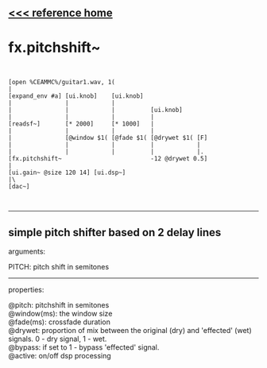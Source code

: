[<<< reference home](ceammc_lib.md)
---

# fx.pitchshift~

```


[open %CEAMMC%/guitar1.wav, 1(
|
[expand_env #a] [ui.knob]    [ui.knob]
|               |            |
|               |            |          [ui.knob]
|               |            |          |
[readsf~]       [* 2000]     [* 1000]   |
|               |            |          |
|               [@window $1( [@fade $1( [@drywet $1( [F]
|               |            |          |            |
|               |            |          |            |.
[fx.pitchshift~                         -12 @drywet 0.5]
|
[ui.gain~ @size 120 14] [ui.dsp~]
|\
[dac~]

            
```
---
simple pitch shifter based on 2 delay lines
---
arguments:

PITCH: pitch shift in
            semitones<br>

---
properties:

@pitch: 
            pitchshift in semitones<br>
@window(ms): the window size<br>
@fade(ms): crossfade duration<br>
@drywet: proportion
            of mix between the original (dry) and &#39;effected&#39; (wet) signals. 0 - dry signal, 1 -
            wet.<br>
@bypass: if set to 1 - bypass
            &#39;effected&#39; signal.<br>
@active: on/off dsp
            processing<br>

